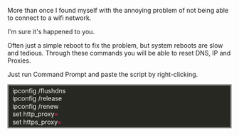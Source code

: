 <html><body><p>More than once I found myself with the annoying problem of not being able to connect to a wifi network.

I'm sure it's happened to you.

Often just a simple reboot to fix the problem, but system reboots are slow and tedious. Through these commands you will be able to reset DNS, IP and Proxies.

Just run Command Prompt and paste the script by right-clicking.
</p><div style="background:#272822;border-width:.1em .1em .1em .8em;border:solid gray;overflow:auto;padding:.2em .6em;width:auto;">
<p style="line-height:125%;margin:0;"><span style="color:#f8f8f2;">ipconfig</span> <span style="color:#f8f8f2;">/flushdns</span></p>
<p style="line-height:125%;margin:0;"><span style="color:#f8f8f2;">ipconfig</span> <span style="color:#f8f8f2;">/release</span></p>
<p style="line-height:125%;margin:0;"><span style="color:#f8f8f2;">ipconfig</span> <span style="color:#f8f8f2;">/renew</span></p>
<p style="line-height:125%;margin:0;"><span style="color:#f8f8f2;">set</span> <span style="color:#f8f8f2;">http_proxy</span><span style="color:#f92672;">=</span></p>
<p style="line-height:125%;margin:0;"><span style="color:#f8f8f2;">set</span> <span style="color:#f8f8f2;">https_proxy</span><span style="color:#f92672;">=</span></p>

</div></body></html>